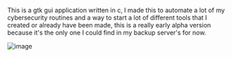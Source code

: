 This is a gtk gui application written in c, I made this to automate a lot of my cybersecurity routines and a way to start
a lot of different tools that I created or already have been made, this is a really early alpha version because it's the 
only one I could find in my backup server's for now.

![image](https://prnt.sc/PtRDZXUSC8mB)
